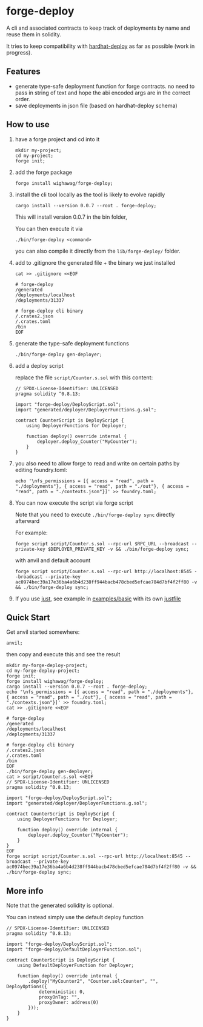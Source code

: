 # forge-deploy

A cli and associated contracts to keep track of deployments by name and reuse them in solidity.

It tries to keep compatibility with [hardhat-deploy](https://github.com/wighawag/hardhat-deploy) as far as possible (work in progress).

## Features
- generate type-safe deployment function for forge contracts. no need to pass in string of text and hope the abi encoded args are in the correct order.
- save deployments in json file (based on hardhat-deploy schema)

## How to use

1. have a forge project and cd into it

    ```
    mkdir my-project;
    cd my-project;
    forge init;
    ```

1. add the forge package

    ```
    forge install wighawag/forge-deploy;
    ```

1. install the cli tool locally as the tool is likely to evolve rapidly

    ```
    cargo install --version 0.0.7 --root . forge-deploy;
    ```

    This will install version 0.0.7 in the bin folder,

    You can then execute it via 

    ```
    ./bin/forge-deploy <command> 
    ```

    you can also compile it directly from the `lib/forge-deploy/` folder.

1. add to .gitignore the generated file + the binary we just installed

    ```
    cat >> .gitignore <<EOF

    # forge-deploy
    /generated
    /deployments/localhost
    /deployments/31337

    # forge-deploy cli binary
    /.crates2.json
    /.crates.toml
    /bin
    EOF
    ```

1. generate the type-safe deployment functions

    ```
    ./bin/forge-deploy gen-deployer;
    ```

1. add a deploy script

    replace the file  `script/Counter.s.sol` with this content:

    ```solidity
    // SPDX-License-Identifier: UNLICENSED
    pragma solidity ^0.8.13;

    import "forge-deploy/DeployScript.sol";
    import "generated/deployer/DeployerFunctions.g.sol";

    contract CounterScript is DeployScript {
        using DeployerFunctions for Deployer;

        function deploy() override internal {
            deployer.deploy_Counter("MyCounter");
        }
    }
    ```

1. you also need to allow forge to read and write on certain paths by editing foundry.toml:

    ```
    echo '\nfs_permissions = [{ access = "read", path = "./deployments"}, { access = "read", path = "./out"}, { access = "read", path = "./contexts.json"}]' >> foundry.toml;
    ```

1. You can now execute the script via forge script

    Note that you need to execute `./bin/forge-deploy sync` directly afterward

    For example:

    ```
    forge script script/Counter.s.sol --rpc-url $RPC_URL --broadcast --private-key $DEPLOYER_PRIVATE_KEY -v && ./bin/forge-deploy sync;
    ```

    with anvil and default account

    ```
    forge script script/Counter.s.sol --rpc-url http://localhost:8545 --broadcast --private-key ac0974bec39a17e36ba4a6b4d238ff944bacb478cbed5efcae784d7bf4f2ff80 -v && ./bin/forge-deploy sync;
    ```

1. If you use [just](https://just.systems/), see example in [examples/basic](examples/basic) with its own [justfile](examples/basic/justfile)


## Quick Start

Get anvil started somewhere:
```
anvil;
```

then copy and execute this and see the result

```
mkdir my-forge-deploy-project;
cd my-forge-deploy-project;
forge init;
forge install wighawag/forge-deploy;
cargo install --version 0.0.7 --root . forge-deploy;
echo '\nfs_permissions = [{ access = "read", path = "./deployments"}, { access = "read", path = "./out"}, { access = "read", path = "./contexts.json"}]' >> foundry.toml;
cat >> .gitignore <<EOF

# forge-deploy
/generated
/deployments/localhost
/deployments/31337

# forge-deploy cli binary
/.crates2.json
/.crates.toml
/bin
EOF
./bin/forge-deploy gen-deployer;
cat > script/Counter.s.sol <<EOF
// SPDX-License-Identifier: UNLICENSED
pragma solidity ^0.8.13;

import "forge-deploy/DeployScript.sol";
import "generated/deployer/DeployerFunctions.g.sol";

contract CounterScript is DeployScript {
    using DeployerFunctions for Deployer;

    function deploy() override internal {
        deployer.deploy_Counter("MyCounter");
    }
}
EOF
forge script script/Counter.s.sol --rpc-url http://localhost:8545 --broadcast --private-key ac0974bec39a17e36ba4a6b4d238ff944bacb478cbed5efcae784d7bf4f2ff80 -v && ./bin/forge-deploy sync;
```

## More info

Note that the generated solidity is optional.

You can instead simply use the default deploy function

```solidity
// SPDX-License-Identifier: UNLICENSED
pragma solidity ^0.8.13;

import "forge-deploy/DeployScript.sol";
import "forge-deploy/DefaultDeployerFunction.sol";

contract CounterScript is DeployScript {
    using DefaultDeployerFunction for Deployer;

    function deploy() override internal {
        .deploy("MyCounter2", "Counter.sol:Counter", "", DeployOptions({
            deterministic: 0,
            proxyOnTag: "",
            proxyOwner: address(0)
        }));
    }
}
```